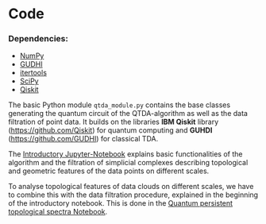 # Code

### Dependencies:
- [NumPy](https://numpy.org/)  
- [GUDHI](https://gudhi.inria.fr/)  
- [itertools](https://docs.python.org/3/library/itertools.html)  
- [SciPy](https://www.scipy.org/)  
- [Qiskit](https://qiskit.org/)  

The basic Python module `qtda_module.py` contains the base classes generating the quantum circuit of the QTDA-algorithm as well as the data filtration of point data. It builds on the libraries **IBM Qiskit** library (https://github.com/Qiskit) for quantum computing and **GUHDI** (https://github.com/GUDHI) for classical TDA.

The [Introductory Jupyter-Notebook](https://github.com/KathrinKoenig/QuantumTopologicalDataAnalysis/blob/main/Code/Introductory_notebook.ipynb) explains basic functionalities of the algorithm and the filtration of simplicial complexes describing topological and geometric features of the data points on different scales.

To analyse topological features of data clouds on different scales, we have to combine this with the data filtration procedure, explained in the beginning of the introductory notebook. This is done in the [Quantum persistent topological spectra Notebook](https://github.com/KathrinKoenig/QuantumTopologicalDataAnalysis/blob/main/Code/quantum_persistent_top_spectra.ipynb).
